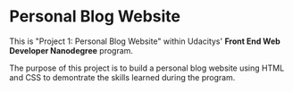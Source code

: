 # Personal Blog Website

This is "Project 1: Personal Blog Website" within Udacitys' **Front End Web Developer Nanodegree** program.

The purpose of this project is to build a personal blog website using HTML and CSS to demontrate the skills learned during the program.
